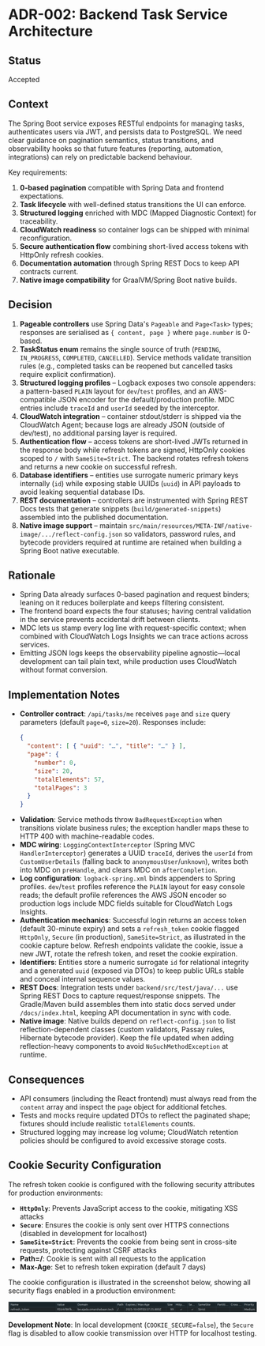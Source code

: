 # ADR-002: Backend Task Service Architecture

## Status
Accepted

## Context

The Spring Boot service exposes RESTful endpoints for managing tasks, authenticates users via JWT, and persists data to PostgreSQL. We need clear guidance on pagination semantics, status transitions, and observability hooks so that future features (reporting, automation, integrations) can rely on predictable backend behaviour.

Key requirements:

1. **0-based pagination** compatible with Spring Data and frontend expectations.
2. **Task lifecycle** with well-defined status transitions the UI can enforce.
3. **Structured logging** enriched with MDC (Mapped Diagnostic Context) for traceability.
4. **CloudWatch readiness** so container logs can be shipped with minimal reconfiguration.
5. **Secure authentication flow** combining short-lived access tokens with HttpOnly refresh cookies.
6. **Documentation automation** through Spring REST Docs to keep API contracts current.
7. **Native image compatibility** for GraalVM/Spring Boot native builds.
## Decision

1. **Pageable controllers** use Spring Data's `Pageable` and `Page<Task>` types; responses are serialised as `{ content, page }` where `page.number` is 0-based.
2. **TaskStatus enum** remains the single source of truth (`PENDING`, `IN_PROGRESS`, `COMPLETED`, `CANCELLED`). Service methods validate transition rules (e.g., completed tasks can be reopened but cancelled tasks require explicit confirmation).
3. **Structured logging profiles** – Logback exposes two console appenders: a pattern-based `PLAIN` layout for `dev`/`test` profiles, and an AWS-compatible JSON encoder for the default/production profile. MDC entries include `traceId` and `userId` seeded by the interceptor.
4. **CloudWatch integration** – container stdout/stderr is shipped via the CloudWatch Agent; because logs are already JSON (outside of dev/test), no additional parsing layer is required.
5. **Authentication flow** – access tokens are short-lived JWTs returned in the response body while refresh tokens are signed, HttpOnly cookies scoped to `/` with `SameSite=Strict`. The backend rotates refresh tokens and returns a new cookie on successful refresh.
6. **Database identifiers** – entities use surrogate numeric primary keys internally (`id`) while exposing stable UUIDs (`uuid`) in API payloads to avoid leaking sequential database IDs.
7. **REST documentation** – controllers are instrumented with Spring REST Docs tests that generate snippets (`build/generated-snippets`) assembled into the published documentation.
8. **Native image support** – maintain `src/main/resources/META-INF/native-image/.../reflect-config.json` so validators, password rules, and bytecode providers required at runtime are retained when building a Spring Boot native executable.

## Rationale

- Spring Data already surfaces 0-based pagination and request binders; leaning on it reduces boilerplate and keeps filtering consistent.
- The frontend board expects the four statuses; having central validation in the service prevents accidental drift between clients.
- MDC lets us stamp every log line with request-specific context; when combined with CloudWatch Logs Insights we can trace actions across services.
- Emitting JSON logs keeps the observability pipeline agnostic—local development can tail plain text, while production uses CloudWatch without format conversion.

## Implementation Notes

- **Controller contract**: `/api/tasks/me` receives `page` and `size` query parameters (default `page=0`, `size=20`). Responses include:
  ```json
  {
    "content": [ { "uuid": "…", "title": "…" } ],
    "page": {
      "number": 0,
      "size": 20,
      "totalElements": 57,
      "totalPages": 3
    }
  }
  ```
- **Validation**: Service methods throw `BadRequestException` when transitions violate business rules; the exception handler maps these to HTTP 400 with machine-readable codes.
- **MDC wiring**: `LoggingContextInterceptor` (Spring MVC `HandlerInterceptor`) generates a UUID `traceId`, derives the `userId` from `CustomUserDetails` (falling back to `anonymousUser`/`unknown`), writes both into MDC on `preHandle`, and clears MDC on `afterCompletion`.
- **Log configuration**: `logback-spring.xml` binds appenders to Spring profiles. `dev`/`test` profiles reference the `PLAIN` layout for easy console reads; the default profile references the AWS JSON encoder so production logs include MDC fields suitable for CloudWatch Logs Insights.
- **Authentication mechanics**: Successful login returns an access token (default 30-minute expiry) and sets a `refresh_token` cookie flagged `HttpOnly`, `Secure` (in production), `SameSite=Strict`, as illustrated in the cookie capture below. Refresh endpoints validate the cookie, issue a new JWT, rotate the refresh token, and reset the cookie expiration.
- **Identifiers**: Entities store a numeric surrogate `id` for relational integrity and a generated `uuid` (exposed via DTOs) to keep public URLs stable and conceal internal sequence values.
- **REST Docs**: Integration tests under `backend/src/test/java/...` use Spring REST Docs to capture request/response snippets. The Gradle/Maven build assembles them into static docs served under `/docs/index.html`, keeping API documentation in sync with code.
- **Native image**: Native builds depend on `reflect-config.json` to list reflection-dependent classes (custom validators, Passay rules, Hibernate bytecode provider). Keep the file updated when adding reflection-heavy components to avoid `NoSuchMethodException` at runtime.

## Consequences

- API consumers (including the React frontend) must always read from the `content` array and inspect the `page` object for additional fetches.
- Tests and mocks require updated DTOs to reflect the paginated shape; fixtures should include realistic `totalElements` counts.
- Structured logging may increase log volume; CloudWatch retention policies should be configured to avoid excessive storage costs.

## Cookie Security Configuration

The refresh token cookie is configured with the following security attributes for production environments:

- **`HttpOnly`**: Prevents JavaScript access to the cookie, mitigating XSS attacks
- **`Secure`**: Ensures the cookie is only sent over HTTPS connections (disabled in development for localhost)
- **`SameSite=Strict`**: Prevents the cookie from being sent in cross-site requests, protecting against CSRF attacks
- **Path=/**: Cookie is sent with all requests to the application
- **Max-Age**: Set to refresh token expiration (default 7 days)

The cookie configuration is illustrated in the screenshot below, showing all security flags enabled in a production environment:

![Production Cookie Configuration](refresh-token-cookie.png)

**Development Note**: In local development (`COOKIE_SECURE=false`), the `Secure` flag is disabled to allow cookie transmission over HTTP for localhost testing.
